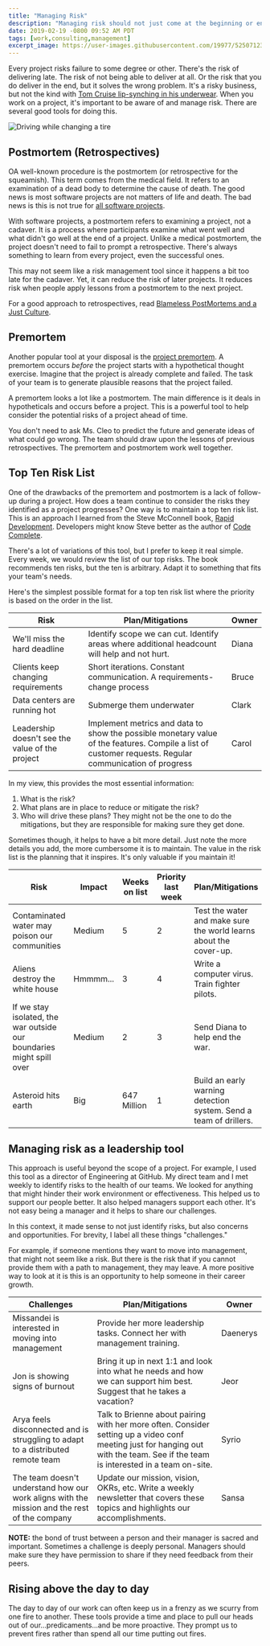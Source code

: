 ```yaml
---
title: "Managing Risk"
description: "Managing risk should not just come at the beginning or end of a project. It should be an ongoing part of any project. It can also be a tool for managing risks to team health, not just the project."
date: 2019-02-19 -0800 09:52 AM PDT
tags: [work,consulting,management]
excerpt_image: https://user-images.githubusercontent.com/19977/52507123-7e4bb600-2ba5-11e9-8aa4-aee681f38c10.png
---
```


Every project risks failure to some degree or other. There's the risk of delivering late. The risk of not being able to deliver at all. Or the risk that you do deliver in the end, but it solves the wrong problem. It's a risky business, but not the kind with [Tom Cruise lip-synching in his underwear](https://www.youtube.com/watch?v=UuQZfwWyTWY). When you work on a project, it's important to be aware of and manage risk. There are several good tools for doing this.

![Driving while changing a tire](https://user-images.githubusercontent.com/19977/52507123-7e4bb600-2ba5-11e9-8aa4-aee681f38c10.png)

## Postmortem (Retrospectives)

OA well-known procedure is the postmortem (or retrospective for the squeamish). This term comes from the medical field. It refers to an examination of a dead body to determine the cause of death. The good news is most software projects are not matters of life and death. The bad news is this is not true for [all software projects](https://royal.pingdom.com/10-historical-software-bugs-with-extreme-consequences/).

With software projects, a postmortem refers to examining a project, not a cadaver. It is a process where participants examine what went well and what didn't go well at the end of a project. Unlike a medical postmortem, the project doesn't need to fail to prompt a retrospective. There's always something to learn from every project, even the successful ones.

This may not seem like a risk management tool since it happens a bit too late for the cadaver. Yet, it can reduce the risk of later projects. It reduces risk when people apply lessons from a postmortem to the next project.

For a good approach to retrospectives, read [Blameless PostMortems and a Just Culture](https://codeascraft.com/2012/05/22/blameless-postmortems/).

## Premortem

Another popular tool at your disposal is the [project premortem](https://hbr.org/2007/09/performing-a-project-premortem). A premortem occurs _before_ the project starts with a hypothetical thought exercise. Imagine that the project is already complete and failed. The task of your team is to generate plausible reasons that the project failed.

A premortem looks a lot like a postmortem. The main difference is it deals in hypotheticals and occurs before a project. This is a powerful tool to help consider the potential risks of a project ahead of time.

You don't need to ask Ms. Cleo to predict the future and generate ideas of what could go wrong. The team should draw upon the lessons of previous retrospectives. The premortem and postmortem work well together.

## Top Ten Risk List

One of the drawbacks of the premortem and postmortem is a lack of follow-up during a project. How does a team continue to consider the risks they identified as a project progresses? One way is to maintain a top ten risk list. This is an approach I learned from the Steve McConnell book, [Rapid Development](https://amzn.to/2SBzHDx). Developers might know Steve better as the author of [Code Complete](https://amzn.to/2tbqDH8).

There's a lot of variations of this tool, but I prefer to keep it real simple. Every week, we would review the list of our top risks. The book recommends ten risks, but the ten is arbitrary. Adapt it to something that fits your team's needs.

Here's the simplest possible format for a top ten risk list where the priority is based on the order in the list.

Risk                         | Plan/Mitigations      | Owner
---------------------------- | --------------------- | --------------------------
We'll miss the hard deadline | Identify scope we can cut. Identify areas where additional headcount will help and not hurt. | Diana
Clients keep changing requirements | Short iterations. Constant communication. A requirements-change process | Bruce
Data centers are running hot | Submerge them underwater | Clark
Leadership doesn't see the value of the project | Implement metrics and data to show the possible monetary value of the features. Compile a list of customer requests. Regular communication of progress | Carol

In my view, this provides the most essential information:

1. What is the risk?
2. What plans are in place to reduce or mitigate the risk?
3. Who will drive these plans? They might not be the one to do the mitigations, but they are responsible for making sure they get done.

Sometimes though, it helps to have a bit more detail. Just note the more details you add, the more cumbersome it is to maintain. The value in the risk list is the planning that it inspires. It's only valuable if you maintain it!

Risk | Impact | Weeks on list | Priority last week | Plan/Mitigations | Owner
---- | ------ | ------------- | ------------------ | ---------------- | -----
Contaminated water may poison our communities | Medium | 5 | 2 | Test the water and make sure the world learns about the cover-up. | Erin
Aliens destroy the white house | Hmmmm... | 3 | 4 | Write a computer virus. Train fighter pilots. | Will Smith
If we stay isolated, the war outside our boundaries might spill over | Medium | 2 | 3 | Send Diana to help end the war. | Diana
Asteroid hits earth | Big | 647 Million | 1 | Build an early warning detection system. Send a team of drillers. | Bruce Willis

## Managing risk as a leadership tool

This approach is useful beyond the scope of a project. For example, I used this tool as a director of Engineering at GitHub. My direct team and I met weekly to identify risks to the health of our teams. We looked for anything that might hinder their work environment or effectiveness. This helped us to support our people better. It also helped managers support each other. It's not easy being a manager and it helps to share our challenges.

In this context, it made sense to not just identify risks, but also concerns and opportunities. For brevity, I label all these things "challenges."

For example, if someone mentions they want to move into management, that might not seem like a risk. But there is the risk that if you cannot provide them with a path to management, they may leave. A more positive way to look at it is this is an opportunity to help someone in their career growth.

Challenges | Plan/Mitigations | Owner
------------------ | ---------------- | ------
Missandei is interested in moving into management | Provide her more leadership tasks. Connect her with management training. | Daenerys
Jon is showing signs of burnout | Bring it up in next 1:1 and look into what he needs and how we can support him best. Suggest that he takes a vacation? | Jeor
Arya feels disconnected and is struggling to adapt to a distributed remote team | Talk to Brienne about pairing with her more often. Consider setting up a video conf meeting just for hanging out with the team. See if the team is interested in a team on-site.| Syrio
The team doesn't understand how our work aligns with the mission and the rest of the company | Update our mission, vision, OKRs, etc. Write a weekly newsletter that covers these topics and highlights our accomplishments. | Sansa

__NOTE:__ the bond of trust between a person and their manager is sacred and important. Sometimes a challenge is deeply personal. Managers should make sure they have permission to share if they need feedback from their peers.

## Rising above the day to day

The day to day of our work can often keep us in a frenzy as we scurry from one fire to another. These tools provide a time and place to pull our heads out of our...predicaments...and be more proactive. They prompt us to prevent fires rather than spend all our time putting out fires.
